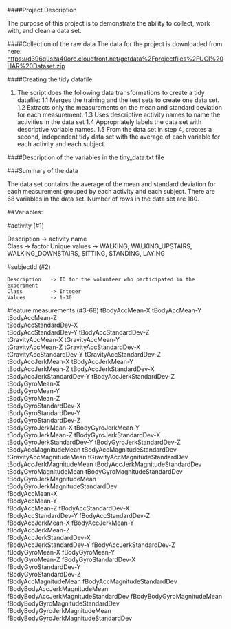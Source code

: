 ####Project Description

  The purpose of this project is to demonstrate the ability to collect, work with, and clean a data set.
  
####Collection of the raw data
  The data for the project is downloaded from here:
  https://d396qusza40orc.cloudfront.net/getdata%2Fprojectfiles%2FUCI%20HAR%20Dataset.zip
  
####Creating the tidy datafile

  1. The script does the following data transformations to create a tidy datafile:
     1.1 Merges the training and the test sets to create one data set.
     1.2 Extracts only the measurements on the mean and standard deviation for each measurement. 
     1.3 Uses descriptive activity names to name the activities in the data set
     1.4 Appropriately labels the data set with descriptive variable names. 
     1.5 From the data set in step 4, creates a second, independent tidy data set with the average of each variable for each activity and each subject.

####Description of the variables in the tiny_data.txt file

###Summary of the data

 The data set contains the average of the mean and standard deviation for each measurement grouped by each activity and each subject.
 There are 68 variables in the data set. 
 Number of rows in the data set are 180.
 
##Variables:
  
#activity (#1) 
   
   Description    -> activity name  
   Class          -> factor
   Unique values  -> WALKING, WALKING_UPSTAIRS, WALKING_DOWNSTAIRS, SITTING, STANDING, LAYING
   
  
#subjectId (#2)
    
	Description   -> ID for the volunteer who participated in the experiment
	Class         -> Integer
	Values        -> 1-30
#feature measurements (#3-68)
  tBodyAccMean-X
  tBodyAccMean-Y                       
  tBodyAccMean-Z                       
  tBodyAccStandardDev-X                
  tBodyAccStandardDev-Y
  tBodyAccStandardDev-Z                
  tGravityAccMean-X
  tGravityAccMean-Y                    
  tGravityAccMean-Z
  tGravityAccStandardDev-X            
  tGravityAccStandardDev-Y
  tGravityAccStandardDev-Z            
  tBodyAccJerkMean-X
  tBodyAccJerkMean-Y                   
  tBodyAccJerkMean-Z
  tBodyAccJerkStandardDev-X            
  tBodyAccJerkStandardDev-Y
  tBodyAccJerkStandardDev-Z            
  tBodyGyroMean-X                      
  tBodyGyroMean-Y                     
  tBodyGyroMean-Z                      
  tBodyGyroStandardDev-X              
  tBodyGyroStandardDev-Y              
  tBodyGyroStandardDev-Z               
  tBodyGyroJerkMean-X
  tBodyGyroJerkMean-Y                  
  tBodyGyroJerkMean-Z
  tBodyGyroJerkStandardDev-X
  tBodyGyroJerkStandardDev-Y
  tBodyGyroJerkStandardDev-Z
  tBodyAccMagnitudeMean
  tBodyAccMagnitudeStandardDev        
  tGravityAccMagnitudeMean
  tGravityAccMagnitudeStandardDev      
  tBodyAccJerkMagnitudeMean
  tBodyAccJerkMagnitudeStandardDev     
  tBodyGyroMagnitudeMean
  tBodyGyroMagnitudeStandardDev        
  tBodyGyroJerkMagnitudeMean            
  tBodyGyroJerkMagnitudeStandardDev    
  fBodyAccMean-X                      
  fBodyAccMean-Y                       
  fBodyAccMean-Z 
  fBodyAccStandardDev-X                
  fBodyAccStandardDev-Y 
  fBodyAccStandardDev-Z                
  fBodyAccJerkMean-X 
  fBodyAccJerkMean-Y                   
  fBodyAccJerkMean-Z  
  fBodyAccJerkStandardDev-X           
  fBodyAccJerkStandardDev-Y 
  fBodyAccJerkStandardDev-Z            
  fBodyGyroMean-X 
  fBodyGyroMean-Y                      
  fBodyGyroMean-Z
  fBodyGyroStandardDev-X               
  fBodyGyroStandardDev-Y  
  fBodyGyroStandardDev-Z               
  fBodyAccMagnitudeMean 
  fBodyAccMagnitudeStandardDev        
  fBodyBodyAccJerkMagnitudeMean
  fBodyBodyAccJerkMagnitudeStandardDev
  fBodyBodyGyroMagnitudeMean   
  fBodyBodyGyroMagnitudeStandardDev    
  fBodyBodyGyroJerkMagnitudeMean  
  fBodyBodyGyroJerkMagnitudeStandardDev
  
  
 